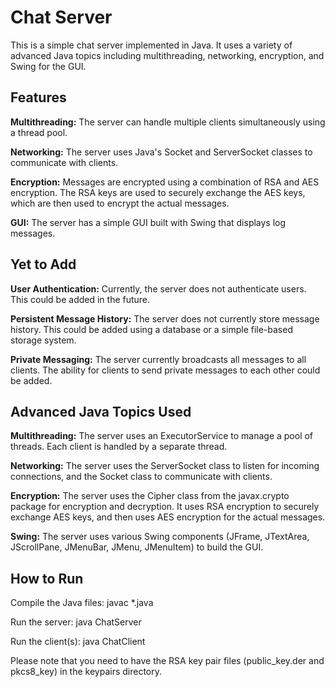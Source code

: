 # Chat Server
This is a simple chat server implemented in Java. It uses a variety of advanced Java topics including multithreading, networking, encryption, and Swing for the GUI.

## Features
**Multithreading:** The server can handle multiple clients simultaneously using a thread pool.

**Networking:** The server uses Java's Socket and ServerSocket classes to communicate with clients.

**Encryption:** Messages are encrypted using a combination of RSA and AES encryption. The RSA keys are used to securely exchange the AES keys, which are then used to encrypt the actual messages.

**GUI:** The server has a simple GUI built with Swing that displays log messages.

## Yet to Add
**User Authentication:** Currently, the server does not authenticate users. This could be added in the future.

**Persistent Message History:** The server does not currently store message history. This could be added using a database or a simple file-based storage system.

**Private Messaging:** The server currently broadcasts all messages to all clients. The ability for clients to send private messages to each other could be added.

## Advanced Java Topics Used
**Multithreading:** The server uses an ExecutorService to manage a pool of threads. Each client is handled by a separate thread.

**Networking:** The server uses the ServerSocket class to listen for incoming connections, and the Socket class to communicate with clients.

**Encryption:** The server uses the Cipher class from the javax.crypto package for encryption and decryption. It uses RSA encryption to securely exchange AES keys, and then uses AES encryption for the actual messages.

**Swing:** The server uses various Swing components (JFrame, JTextArea, JScrollPane, JMenuBar, JMenu, JMenuItem) to build the GUI.

## How to Run
Compile the Java files: javac *.java

Run the server: java ChatServer

Run the client(s): java ChatClient

Please note that you need to have the RSA key pair files (public_key.der and pkcs8_key) in the keypairs directory.

